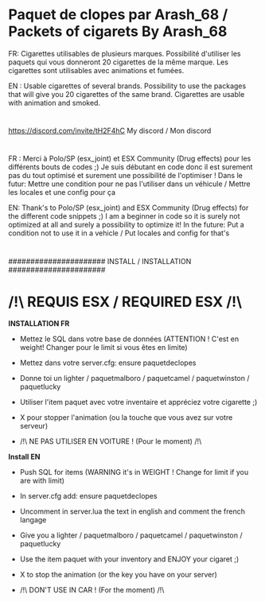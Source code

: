 
 # Paquet de clopes par Arash_68 / Packets of cigarets By Arash_68
 
FR: Cigarettes utilisables de plusieurs marques. Possibilité d'utiliser les paquets qui vous donneront 20 cigarettes de la même marque. Les cigarettes sont utilisables avec animations et fumées.

EN : Usable cigarettes of several brands. Possibility to use the packages that will give you 20 cigarettes of the same brand. Cigarettes are usable with animation and smoked.

#

https://discord.com/invite/tH2F4hC My discord / Mon discord
#

FR : Merci à Polo/SP (esx_joint) et ESX Community (Drug effects) pour les différents bouts de codes ;)
Je suis débutant en code donc il est surement pas du tout optimisé et surement une possibilité de l'optimiser !
Dans le futur: Mettre une condition pour ne pas l'utiliser dans un véhicule / Mettre les locales et une config pour ça

EN: Thank's to Polo/SP (esx_joint) and ESX Community (Drug effects) for the different code snippets ;)
I am a beginner in code so it is surely not optimized at all and surely a possibility to optimize it!
In the future: Put a condition not to use it in a vehicle / Put locales and config for that's

#

######################
INSTALL / INSTALLATION
######################

# /!\ REQUIS ESX / REQUIRED ESX /!\

**INSTALLATION FR**

- Mettez le SQL dans votre base de données (ATTENTION ! C'est en weight! Changer pour le limit si vous êtes en limite)

- Mettez dans votre server.cfg: ensure paquetdeclopes

- Donne toi un lighter / paquetmalboro / paquetcamel / paquetwinston / paquetlucky

- Utiliser l'item paquet avec votre inventaire et appréciez votre cigarette ;)

- X pour stopper l'animation (ou la touche que vous avez sur votre serveur)

- /!\ NE PAS UTILISER EN VOITURE ! (Pour le moment) /!\



**Install EN**

- Push SQL for items (WARNING it's in WEIGHT ! Change for limit if you are with limit)

- In server.cfg add: ensure paquetdeclopes

- Uncomment in server.lua the text in english and comment the french langage

- Give you a lighter / paquetmalboro / paquetcamel / paquetwinston / paquetlucky

- Use the item paquet with your inventory and ENJOY your cigaret ;)

- X to stop the animation (or the key you have on your server)

- /!\ DON'T USE IN CAR ! (For the moment) /!\
